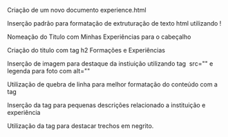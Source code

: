 Criação de um novo documento experience.html

Inserção padrão para formatação de extruturação de texto html utilizando !

Nomeação do Titulo com Minhas Experiências para o cabeçalho

Criação do titulo com tag h2 Formações e Experiências

Inserção de imagem para destaque da instiuição utilizando tag <img> src="" e legenda para foto com alt=""

Utilização de quebra de linha para melhor formatação do conteúdo com a tag <br/>

Inserção da tag <span> para pequenas descrições relacionado a instituição e experiência

Utilização da tag </b> para destacar trechos em negrito.